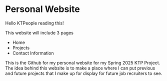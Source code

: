 # Personal Website

Hello KTPeople reading this!

This website will include 3 pages
* Home
* Projects
* Contact Information

This is the Github for my personal website for my Spring 2025 KTP Project. 
The idea behind this website is to make a place where I can put previous and future projects that I make up for display for future job recruiters to see.